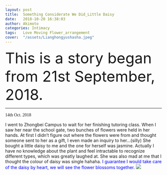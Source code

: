 ```yaml
---
layout: post
title:  Something Considerate We Did_Little Daisy
date:   2018-10-20 16:38:03
author: Akimoto
categories: Intimacy
tags:	Love Moving Flower_arrangement
cover:  "/assets/Lianghongyushasha.jpeg"
---
```


<font size="40"><font size="segoe script">This is a story began from 21st September, 2018.</font></font>


------

<font face="segoe script">14th Oct. 2018</font>

I went to Zhongbei Campus to wait for her finishing tutoring class. When I saw her near the school gate, two bunches of flowers were held in her hands. At first I didn’t figure out where the flowers were from and thought someone sent to her as a gift, I even made an inquiry to her...(silly) 
She bought a little daisy to me and the one for herself was jasmine. Actually I have no knowledge about the plant and feel intractable to recognize different types, which was greatly laughed at. She was also mad at me that I thought the colour of daisy was single hahaha. <font color="blue">I guarantee I would take care of the daisy by heart, we will see the flower blossoms together.</font>
<img src="{{ site.baseurl }}/assets/intimacy/daisy.jpg">




<div class="cm-article" data-key="AkimotoYuduki.id"></div>

<link rel="stylesheet" href="//comment.moe/dest/static/css/plus.css">

<script src="//comment.moe/dest/static/js/build.js" charset="UTF-8"></script>


